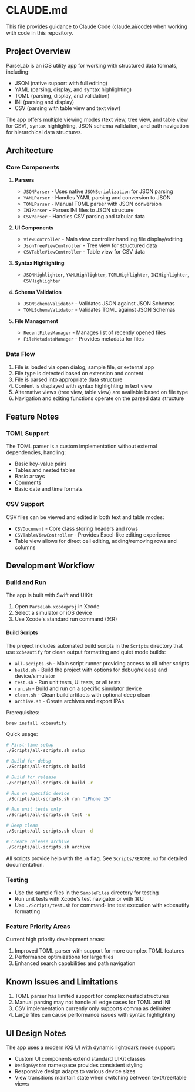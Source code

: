 # CLAUDE.md

This file provides guidance to Claude Code (claude.ai/code) when working with code in this repository.

## Project Overview

ParseLab is an iOS utility app for working with structured data formats, including:

- JSON (native support with full editing)
- YAML (parsing, display, and syntax highlighting)
- TOML (parsing, display, and validation)
- INI (parsing and display)
- CSV (parsing with table view and text view)

The app offers multiple viewing modes (text view, tree view, and table view for CSV), syntax highlighting, JSON schema validation, and path navigation for hierarchical data structures.

## Architecture

### Core Components

1. **Parsers**
   - `JSONParser` - Uses native `JSONSerialization` for JSON parsing
   - `YAMLParser` - Handles YAML parsing and conversion to JSON
   - `TOMLParser` - Manual TOML parser with JSON conversion
   - `INIParser` - Parses INI files to JSON structure
   - `CSVParser` - Handles CSV parsing and tabular data

2. **UI Components**
   - `ViewController` - Main view controller handling file display/editing
   - `JsonTreeViewController` - Tree view for structured data
   - `CSVTableViewController` - Table view for CSV data

3. **Syntax Highlighting**
   - `JSONHighlighter`, `YAMLHighlighter`, `TOMLHighlighter`, `INIHighlighter`, `CSVHighlighter`

4. **Schema Validation**
   - `JSONSchemaValidator` - Validates JSON against JSON Schemas
   - `TOMLSchemaValidator` - Validates TOML against JSON Schemas

5. **File Management**
   - `RecentFilesManager` - Manages list of recently opened files
   - `FileMetadataManager` - Provides metadata for files

### Data Flow

1. File is loaded via open dialog, sample file, or external app
2. File type is detected based on extension and content
3. File is parsed into appropriate data structure
4. Content is displayed with syntax highlighting in text view
5. Alternative views (tree view, table view) are available based on file type
6. Navigation and editing functions operate on the parsed data structure

## Feature Notes

### TOML Support

The TOML parser is a custom implementation without external dependencies, handling:
- Basic key-value pairs
- Tables and nested tables
- Basic arrays
- Comments
- Basic date and time formats

### CSV Support

CSV files can be viewed and edited in both text and table modes:
- `CSVDocument` - Core class storing headers and rows
- `CSVTableViewController` - Provides Excel-like editing experience
- Table view allows for direct cell editing, adding/removing rows and columns

## Development Workflow

### Build and Run

The app is built with Swift and UIKit:
1. Open `ParseLab.xcodeproj` in Xcode
2. Select a simulator or iOS device
3. Use Xcode's standard run command (⌘R)

#### Build Scripts

The project includes automated build scripts in the `Scripts` directory that use `xcbeautify` for clean output formatting and quiet mode builds:

- `all-scripts.sh` - Main script runner providing access to all other scripts
- `build.sh` - Build the project with options for debug/release and device/simulator
- `test.sh` - Run unit tests, UI tests, or all tests
- `run.sh` - Build and run on a specific simulator device
- `clean.sh` - Clean build artifacts with optional deep clean
- `archive.sh` - Create archives and export IPAs

Prerequisites:
```bash
brew install xcbeautify
```

Quick usage:
```bash
# First-time setup
./Scripts/all-scripts.sh setup

# Build for debug
./Scripts/all-scripts.sh build

# Build for release
./Scripts/all-scripts.sh build -r

# Run on specific device
./Scripts/all-scripts.sh run "iPhone 15"

# Run unit tests only
./Scripts/all-scripts.sh test -u

# Deep clean
./Scripts/all-scripts.sh clean -d

# Create release archive
./Scripts/all-scripts.sh archive
```

All scripts provide help with the `-h` flag. See `Scripts/README.md` for detailed documentation.

### Testing

- Use the sample files in the `SampleFiles` directory for testing
- Run unit tests with Xcode's test navigator or with ⌘U
- Use `./Scripts/test.sh` for command-line test execution with xcbeautify formatting

### Feature Priority Areas

Current high priority development areas:
1. Improved TOML parser with support for more complex TOML features
2. Performance optimizations for large files
3. Enhanced search capabilities and path navigation

## Known Issues and Limitations

1. TOML parser has limited support for complex nested structures
2. Manual parsing may not handle all edge cases for TOML and INI
3. CSV implementation currently only supports comma as delimiter
4. Large files can cause performance issues with syntax highlighting

## UI Design Notes

The app uses a modern iOS UI with dynamic light/dark mode support:
- Custom UI components extend standard UIKit classes
- `DesignSystem` namespace provides consistent styling
- Responsive design adapts to various device sizes
- View transitions maintain state when switching between text/tree/table views